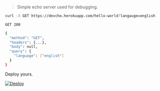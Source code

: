 > Simple echo server used for debugging.

```sh
curl -X GET https://devcho.herokuapp.com/hello-world?langauge=english

GET 200

{
  "method": "GET",
  "headers": {...},
  "body": null,
  "query": {
    "language": ["english"]
  }
}
```

Deploy yours.

[![Deploy](https://www.herokucdn.com/deploy/button.png)](https://heroku.com/deploy)
